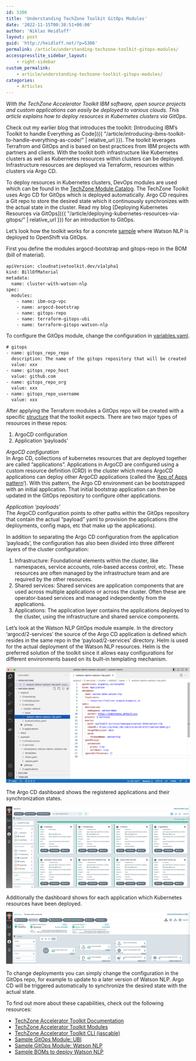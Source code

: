 ```yaml
---
id: 5306
title: 'Understanding TechZone Toolkit GitOps Modules'
date: '2022-11-15T00:38:51+00:00'
author: 'Niklas Heidloff'
layout: post
guid: 'http://heidloff.net/?p=5306'
permalink: /article/understanding-techzone-toolkit-gitops-modules/
accesspresslite_sidebar_layout:
    - right-sidebar
custom_permalink:
    - article/understanding-techzone-toolkit-gitops-modules/
categories:
    - Articles
---
```


*With the TechZone Accelerator Toolkit IBM software, open source projects and custom applications can easily be deployed to various clouds. This article explains how to deploy resources in Kubernetes clusters via GitOps.*

Check out my earlier blog that introduces the toolkit: [Introducing IBM’s Toolkit to handle Everything as Code]({{ "/article/introducing-ibms-toolkit-to-handle-everything-as-code/" | relative_url }}). The toolkit leverages Terrafrom and GitOps and is based on best practices from IBM projects with partners and clients. With the toolkit both infrastructure like Kubernetes clusters as well as Kubernetes resources within clusters can be deployed. Infrastructure resources are deployed via Terraform, resources within clusters via Argo CD.

To deploy resources in Kubernetes clusters, DevOps modules are used which can be found in the [TechZone Module Catalog](https://modules.cloudnativetoolkit.dev/). The TechZone Toolkit uses Argo CD for GitOps which is deployed automatically. Argo CD requires a Git repo to store the desired state which it continuously synchronizes with the actual state in the cluster. Read my blog [Deploying Kubernetes Resources via GitOps]({{ "/article/deploying-kubernetes-resources-via-gitops/" | relative_url }}) for an introduction to GitOps.

Let’s look how the toolkit works for a concrete [sample](https://github.com/ibm/watson-automation) where Watson NLP is deployed to OpenShift via GitOps.

First you define the modules argocd-bootstrap and gitops-repo in the BOM (bill of material).

```
apiVersion: cloudnativetoolkit.dev/v1alpha1
kind: BillOfMaterial
metadata:
  name: cluster-with-watson-nlp
spec:
  modules:
    - name: ibm-ocp-vpc
    - name: argocd-bootstrap
    - name: gitops-repo
    - name: terraform-gitops-ubi
    - name: terraform-gitops-watson-nlp
```

To configure the GitOps module, change the configuration in [variables.yaml](https://github.com/IBM/watson-automation/blob/main/roks-new-nlp/output/cluster-with-watson-nlp/variables-template.yaml#L31-L42).

```
# gitops
- name: gitops_repo_repo
  description: The name of the gitops repository that will be created
  value: xxx
- name: gitops_repo_host
  value: github.com
- name: gitops_repo_org
  value: xxx
- name: gitops_repo_username
  value: xxx
```

After applying the Terraform modules a GitOps repo will be created with a specific [structure](https://github.com/cloud-native-toolkit/terraform-tools-gitops/tree/main/template) that the toolkit expects. There are two major types of resources in these repos:

1. ArgoCD configuration
2. Application ‘payloads’

*ArgoCD configuration*  
In Argo CD, collections of kubernetes resources that are deployed together are called “applications”. Applications in ArgoCD are configured using a custom resource definition (CRD) in the cluster which means ArgoCD applications can deploy other ArgoCD applications (called the ‘[App of Apps pattern](https://argoproj.github.io/argo-cd/operator-manual/cluster-bootstrapping/#app-of-apps-pattern)‘). With this pattern, the Argo CD environment can be bootstrapped with an initial application. That initial bootstrap application can then be updated in the GitOps repository to configure other applications.

*Application ‘payloads’*  
The ArgoCD configuration points to other paths within the GitOps repository that contain the actual “payload” yaml to provision the applications (the deployments, config maps, etc that make up the applications).

In addition to separating the Argo CD configuration from the application ‘payloads’, the configuration has also been divided into three different layers of the cluster configuration:

1. Infrastructure: Foundational elements within the cluster, like namespaces, service accounts, role-based access control, etc. These resources are often managed by the infrastructure team and are required by the other resources.
2. Shared services: Shared services are application components that are used across multiple applications or across the cluster. Often these are operator-based services and managed independently from the applications.
3. Applications: The application layer contains the applications deployed to the cluster, using the infrastructure and shared service components.

Let’s look at the Watson NLP GitOps module example. In the directory ‘argocd/2-services’ the source of the Argo CD application is defined which resides in the same repo in the ‘payload/2-services’ directory. Helm is used for the actual deployment of the Watson NLP resources. Helm is the preferred solution of the toolkit since it allows easy configurations for different environments based on its built-in templating mechanism.

![image](/assets/img/2022/11/Screenshot-2022-11-14-at-09.32.17.png)

The Argo CD dashboard shows the registered applications and their synchronization states.

![image](/assets/img/2022/11/Screenshot-2022-11-14-at-09.55.58.png)

Additionally the dashboard shows for each application which Kubernetes resources have been deployed.

![image](/assets/img/2022/11/Screenshot-2022-11-14-at-09.56.55.png)

To change deployments you can simply change the configuration in the GitOps repo, for example to update to a later version of Watson NLP. Argo CD will be triggered automatically to synchronize the desired state with the actual state.

To find out more about these capabilities, check out the following resources:

- [TechZone Accelerator Toolkit Documentation](https://operate.cloudnativetoolkit.dev/)
- [TechZone Accelerator Toolkit Modules](https://operate.cloudnativetoolkit.dev/)
- [TechZone Accelerator Toolkit CLI (iascable)](https://github.com/cloud-native-toolkit/iascable)
- [Sample GitOps Module: UBI](https://github.com/cloud-native-toolkit/terraform-gitops-ubi)
- [Sample GitOps Module: Watson NLP](https://github.com/cloud-native-toolkit/terraform-gitops-watson-nlp)
- [Sample BOMs to deploy Watson NLP](https://github.com/IBM/watson-automation)